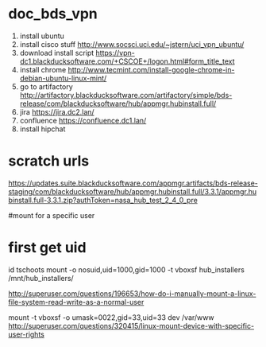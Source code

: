 # doc_bds_vpn

1. install ubuntu
2. install cisco stuff
http://www.socsci.uci.edu/~jstern/uci_vpn_ubuntu/
3. download install script
https://vpn-dc1.blackducksoftware.com/+CSCOE+/logon.html#form_title_text
4. install chrome
http://www.tecmint.com/install-google-chrome-in-debian-ubuntu-linux-mint/
5. go to artifactory
http://artifactory.blackducksoftware.com/artifactory/simple/bds-release/com/blackducksoftware/hub/appmgr.hubinstall.full/
6. jira
https://jira.dc2.lan/
7. confluence
https://confluence.dc1.lan/
8. install hipchat

# scratch urls
https://updates.suite.blackducksoftware.com/appmgr.artifacts/bds-release-staging/com/blackducksoftware/hub/appmgr.hubinstall.full/3.3.1/appmgr.hubinstall.full-3.3.1.zip?authToken=nasa_hub_test_2_4_0_pre


#mount for a specific user
# first get uid
id tschoots
mount -o nosuid,uid=1000,gid=1000 -t vboxsf hub_installers /mnt/hub_installers/

http://superuser.com/questions/196653/how-do-i-manually-mount-a-linux-file-system-read-write-as-a-normal-user

mount -t vboxsf -o umask=0022,gid=33,uid=33 dev /var/www
http://superuser.com/questions/320415/linux-mount-device-with-specific-user-rights
